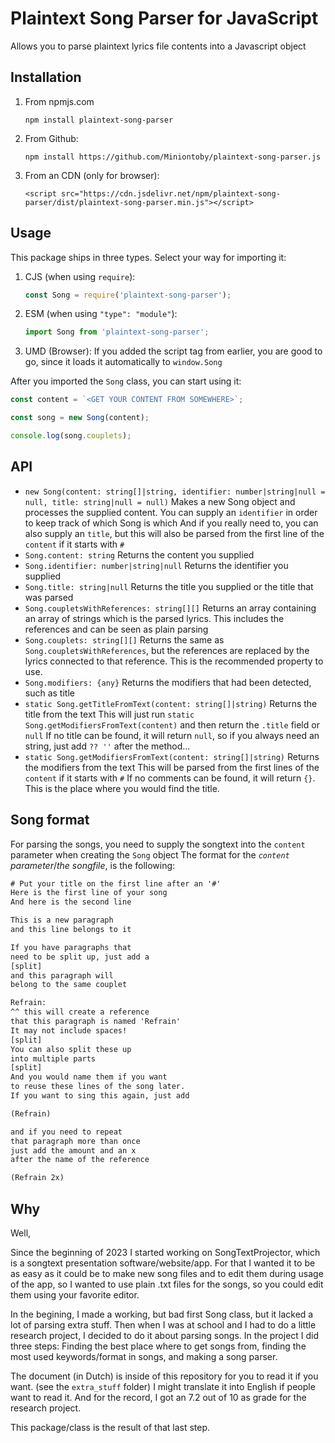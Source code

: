 # Plaintext Song Parser for JavaScript

Allows you to parse plaintext lyrics file contents into a Javascript object

## Installation

1. From npmjs.com
   ```
   npm install plaintext-song-parser
   ```
2. From Github:
   ```
   npm install https://github.com/Miniontoby/plaintext-song-parser.js
   ```
3. From an CDN (only for browser):
   ```
   <script src="https://cdn.jsdelivr.net/npm/plaintext-song-parser/dist/plaintext-song-parser.min.js"></script>
   ```

## Usage

This package ships in three types. Select your way for importing it:

1. CJS (when using `require`):
   ```js
   const Song = require('plaintext-song-parser');
   ```
2. ESM (when using `"type": "module"`):
   ```js
   import Song from 'plaintext-song-parser';
   ```
3. UMD (Browser):
   If you added the script tag from earlier, you are good to go, since it loads it automatically to `window.Song`
   

After you imported the `Song` class, you can start using it:

```js 
const content = `<GET YOUR CONTENT FROM SOMEWHERE>`;

const song = new Song(content);

console.log(song.couplets);
```

## API

- `new Song(content: string[]|string, identifier: number|string|null = null, title: string|null = null)`
  Makes a new Song object and processes the supplied content.
  You can supply an `identifier` in order to keep track of which Song is which
  And if you really need to, you can also supply an `title`, but this will also be parsed from the first line of the `content` if it starts with `#`
- `Song.content: string`
  Returns the content you supplied
- `Song.identifier: number|string|null`
  Returns the identifier you supplied
- `Song.title: string|null`
  Returns the title you supplied or the title that was parsed
- `Song.coupletsWithReferences: string[][]`
  Returns an array containing an array of strings which is the parsed lyrics.
  This includes the references and can be seen as plain parsing
- `Song.couplets: string[][]`
  Returns the same as `Song.coupletsWithReferences`, but the references are replaced by the lyrics connected to that reference.
  This is the recommended property to use.
- `Song.modifiers: {any}`
  Returns the modifiers that had been detected, such as title
- `static Song.getTitleFromText(content: string[]|string)`
  Returns the title from the text
  This will just run `static Song.getModifiersFromText(content)` and then return the `.title` field or `null`
  If no title can be found, it will return `null`, so if you always need an string, just add `?? ''` after the method...
- `static Song.getModifiersFromText(content: string[]|string)`
  Returns the modifiers from the text
  This will be parsed from the first lines of the `content` if it starts with `#`
  If no comments can be found, it will return `{}`.
  This is the place where you would find the title.

## Song format

For parsing the songs, you need to supply the songtext into the `content` parameter when creating the `Song` object
The format for the *`content` parameter*/*the songfile*, is the following:

```txt
# Put your title on the first line after an '#'
Here is the first line of your song
And here is the second line

This is a new paragraph
and this line belongs to it

If you have paragraphs that
need to be split up, just add a
[split]
and this paragraph will
belong to the same couplet

Refrain:
^^ this will create a reference
that this paragraph is named 'Refrain'
It may not include spaces!
[split]
You can also split these up
into multiple parts
[split]
And you would name them if you want
to reuse these lines of the song later.
If you want to sing this again, just add

(Refrain)

and if you need to repeat
that paragraph more than once
just add the amount and an x
after the name of the reference

(Refrain 2x)
```

## Why

Well,

Since the beginning of 2023 I started working on SongTextProjector, which is a songtext presentation software/website/app.
For that I wanted it to be as easy as it could be to make new song files and to edit them during usage of the app, 
so I wanted to use plain .txt files for the songs, so you could edit them using your favorite editor.

In the begining, I made a working, but bad first Song class, but it lacked a lot of parsing extra stuff.
Then when I was at school and I had to do a little research project, I decided to do it about parsing songs.
In the project I did three steps: Finding the best place where to get songs from, finding the most used keywords/format in songs, and making a song parser.

The document (in Dutch) is inside of this repository for you to read it if you want. (see the `extra_stuff` folder)
I might translate it into English if people want to read it.
And for the record, I got an 7.2 out of 10 as grade for the research project.

This package/class is the result of that last step.

